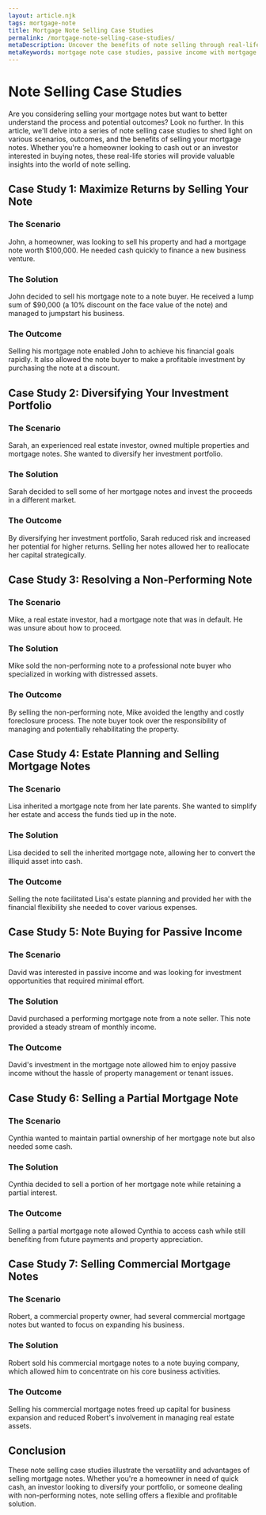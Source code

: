 ```yaml
---
layout: article.njk
tags: mortgage-note
title: Mortgage Note Selling Case Studies
permalink: /mortgage-note-selling-case-studies/
metaDescription: Uncover the benefits of note selling through real-life case studies. Learn how to achieve financial goals, diversify investments, and generate passive income.
metaKeywords: mortgage note case studies, passive income with mortgage notes, diversify investment portfolio with mortgage notes, resolve non performing mortgage notes, mortgage note selling for estate planning
---
```


# Note Selling Case Studies

Are you considering selling your mortgage notes but want to better understand the process and potential outcomes? Look no further. In this article, we'll delve into a series of note selling case studies to shed light on various scenarios, outcomes, and the benefits of selling your mortgage notes. Whether you're a homeowner looking to cash out or an investor interested in buying notes, these real-life stories will provide valuable insights into the world of note selling.

## Case Study 1: Maximize Returns by Selling Your Note

### The Scenario
John, a homeowner, was looking to sell his property and had a mortgage note worth $100,000. He needed cash quickly to finance a new business venture.

### The Solution
John decided to sell his mortgage note to a note buyer. He received a lump sum of $90,000 (a 10% discount on the face value of the note) and managed to jumpstart his business.

### The Outcome
Selling his mortgage note enabled John to achieve his financial goals rapidly. It also allowed the note buyer to make a profitable investment by purchasing the note at a discount.

## Case Study 2: Diversifying Your Investment Portfolio

### The Scenario
Sarah, an experienced real estate investor, owned multiple properties and mortgage notes. She wanted to diversify her investment portfolio.

### The Solution
Sarah decided to sell some of her mortgage notes and invest the proceeds in a different market.

### The Outcome
By diversifying her investment portfolio, Sarah reduced risk and increased her potential for higher returns. Selling her notes allowed her to reallocate her capital strategically.

## Case Study 3: Resolving a Non-Performing Note

### The Scenario
Mike, a real estate investor, had a mortgage note that was in default. He was unsure about how to proceed.

### The Solution
Mike sold the non-performing note to a professional note buyer who specialized in working with distressed assets.

### The Outcome
By selling the non-performing note, Mike avoided the lengthy and costly foreclosure process. The note buyer took over the responsibility of managing and potentially rehabilitating the property.

## Case Study 4: Estate Planning and Selling Mortgage Notes

### The Scenario
Lisa inherited a mortgage note from her late parents. She wanted to simplify her estate and access the funds tied up in the note.

### The Solution
Lisa decided to sell the inherited mortgage note, allowing her to convert the illiquid asset into cash.

### The Outcome
Selling the note facilitated Lisa's estate planning and provided her with the financial flexibility she needed to cover various expenses.

## Case Study 5: Note Buying for Passive Income

### The Scenario
David was interested in passive income and was looking for investment opportunities that required minimal effort.

### The Solution
David purchased a performing mortgage note from a note seller. This note provided a steady stream of monthly income.

### The Outcome
David's investment in the mortgage note allowed him to enjoy passive income without the hassle of property management or tenant issues.

## Case Study 6: Selling a Partial Mortgage Note

### The Scenario
Cynthia wanted to maintain partial ownership of her mortgage note but also needed some cash.

### The Solution
Cynthia decided to sell a portion of her mortgage note while retaining a partial interest.

### The Outcome
Selling a partial mortgage note allowed Cynthia to access cash while still benefiting from future payments and property appreciation.

## Case Study 7: Selling Commercial Mortgage Notes

### The Scenario
Robert, a commercial property owner, had several commercial mortgage notes but wanted to focus on expanding his business.

### The Solution
Robert sold his commercial mortgage notes to a note buying company, which allowed him to concentrate on his core business activities.

### The Outcome
Selling his commercial mortgage notes freed up capital for business expansion and reduced Robert's involvement in managing real estate assets.

## Conclusion

These note selling case studies illustrate the versatility and advantages of selling mortgage notes. Whether you're a homeowner in need of quick cash, an investor looking to diversify your portfolio, or someone dealing with non-performing notes, note selling offers a flexible and profitable solution.
